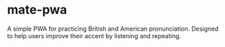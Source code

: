 # mate-pwa
A simple PWA for practicing British and American pronunciation. Designed to help users improve their accent by listening and repeating.
